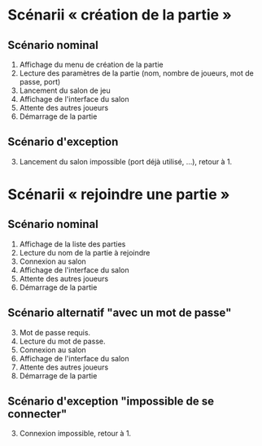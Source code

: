 # Scénarii « création de la partie »

## Scénario nominal

1. Affichage du menu de création de la partie
2. Lecture des paramètres de la partie (nom, nombre de joueurs, mot de passe, port)
3. Lancement du salon de jeu
4. Affichage de l'interface du salon
5. Attente des autres joueurs
6. Démarrage de la partie

## Scénario d'exception

3. Lancement du salon impossible (port déjà utilisé, …), retour à 1.

# Scénarii « rejoindre une partie »

## Scénario nominal

1. Affichage de la liste des parties
2. Lecture du nom de la partie à rejoindre
3. Connexion au salon
4. Affichage de l'interface du salon
5. Attente des autres joueurs
6. Démarrage de la partie

## Scénario alternatif "avec un mot de passe"

3. Mot de passe requis.
4. Lecture du mot de passe.
5. Connexion au salon
6. Affichage de l'interface du salon
7. Attente des autres joueurs
8. Démarrage de la partie

## Scénario d'exception "impossible de se connecter"

3. Connexion impossible, retour à 1.

